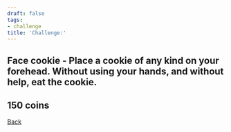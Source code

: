```yaml
---
draft: false
tags:
- challenge
title: 'Challenge:'
---
```

## Face cookie - Place a cookie of any kind on your forehead. Without using your hands, and without help, eat the cookie.
## 150 coins
[Back](/jetlag) 
